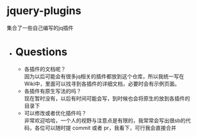 # jquery-plugins
集合了一些自己编写的jq插件

* # Questions
  * 各插件的文档呢？<br>
  因为以后可能会有很多jq相关的插件都放到这个仓库，所以我统一写在Wiki中，里面可以找寻到各插件的详细文档，必要时会有示例页面。
  * 各插件有原生写法的吗？<br>
  现在暂时没有，以后有时间可能会写，到时候也会将原生的放到各插件的目录下
  * 可以修改或者优化插件吗？<br>
  非常欢迎哈哈，一个人的视野与注意点是有限的，我常常会写出很sb的代码，各位可以随时提 commit 或者 pr，我看下，可行我会直接合并
